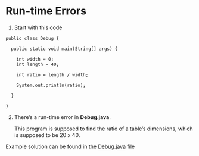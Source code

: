 # Run-time Errors

1. Start with this code

```
public class Debug {

  public static void main(String[] args) {
    
    int width = 0;
    int length = 40;
    
    int ratio = length / width;
    
    System.out.println(ratio);
    
  }
  
}
```

2. There’s a run-time error in **Debug.java**.

	This program is supposed to find the ratio of a table’s dimensions, which is supposed to be 20 x 40.

Example solution can be found in the [Debug.java](https://github.com/upliftdev/Foundations/blob/main/10.Debugging/Run-time-Errors/src/main/java/com/examples/debug2/Debug.java) file
